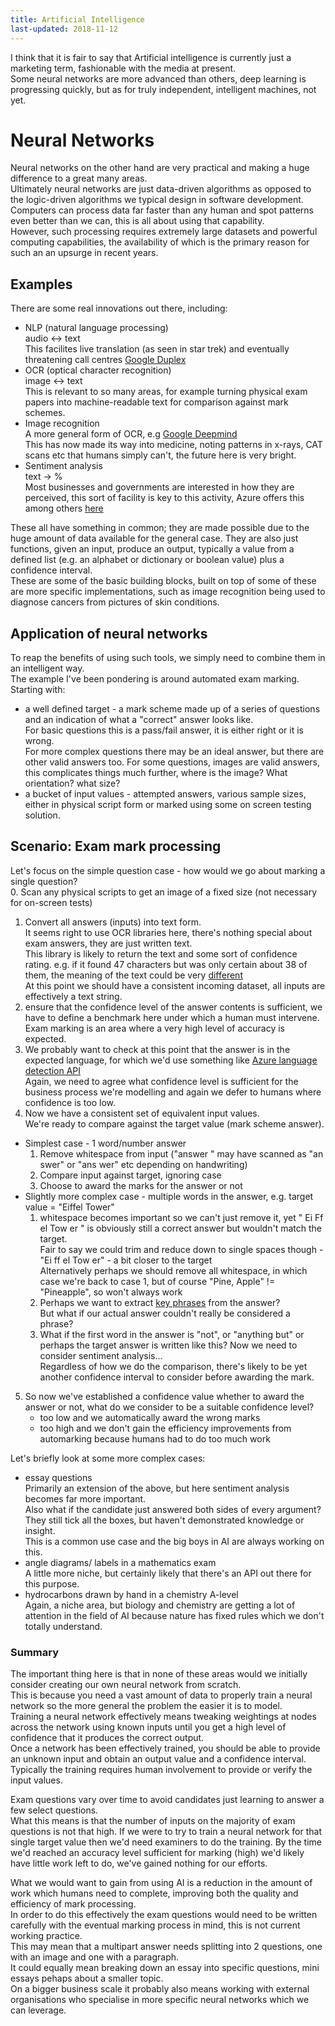 ```yaml
---
title: Artificial Intelligence
last-updated: 2018-11-12
---
```


I think that it is fair to say that Artificial intelligence is currently just a marketing term, fashionable with the media at present.  
Some neural networks are more advanced than others, deep learning is progressing quickly, but as for truly independent, intelligent machines, not yet.

# Neural Networks

Neural networks on the other hand are very practical and making a huge difference to a great many areas.  
Ultimately neural networks are just data-driven algorithms as opposed to the logic-driven algorithms we typical design in software development.  
Computers can process data far faster than any human and spot patterns even better than we can, this is all about using that capability.  
However, such processing requires extremely large datasets and powerful computing capabilities, the availability of which is the primary reason for such an an upsurge in recent years.

## Examples

There are some real innovations out there, including:

- NLP (natural language processing)  
  audio <-> text  
  This facilites live translation (as seen in star trek) and eventually threatening call centres [Google Duplex](https://ai.googleblog.com/2018/05/duplex-ai-system-for-natural-conversation.html)
- OCR (optical character recognition)  
  image <-> text  
  This is relevant to so many areas, for example turning physical exam papers into machine-readable text for comparison against mark schemes.
- Image recognition  
  A more general form of OCR, e.g [Google Deepmind](https://deepmind.com/)  
  This has now made its way into medicine, noting patterns in x-rays, CAT scans etc that humans simply can't, the future here is very bright.
- Sentiment analysis  
  text -> %  
  Most businesses and governments are interested in how they are perceived, this sort of facility is key to this activity, Azure offers this among others [here](https://azure.microsoft.com/en-gb/services/cognitive-services/text-analytics/)

These all have something in common; they are made possible due to the huge amount of data available for the general case. They are also just functions, given an input, produce an output, typically a value from a defined list (e.g. an alphabet or dictionary or boolean value) plus a confidence interval.  
These are some of the basic building blocks, built on top of some of these are more specific implementations, such as image recognition being used to diagnose cancers from pictures of skin conditions.

## Application of neural networks

To reap the benefits of using such tools, we simply need to combine them in an intelligent way.  
The example I've been pondering is around automated exam marking.  
Starting with:

- a well defined target - a mark scheme made up of a series of questions and an indication of what a "correct" answer looks like.  
  For basic questions this is a pass/fail answer, it is either right or it is wrong.  
  For more complex questions there may be an ideal answer, but there are other valid answers too.
  For some questions, images are valid answers, this complicates things much further, where is the image? What orientation? what size?
- a bucket of input values - attempted answers, various sample sizes, either in physical script form or marked using some on screen testing solution.

## Scenario: Exam mark processing

Let's focus on the simple question case - how would we go about marking a single question?  
0. Scan any physical scripts to get an image of a fixed size (not necessary for on-screen tests)

1. Convert all answers (inputs) into text form.  
   It seems right to use OCR libraries here, there's nothing special about exam answers, they are just written text.  
   This library is likely to return the text and some sort of confidence rating. e.g. if it found 47 characters but was only certain about 38 of them, the meaning of the text could be very [different](http://www.anopticalillusion.com/2012/12/truefalse-ambigram-by-john-langdon/)  
   At this point we should have a consistent incoming dataset, all inputs are effectively a text string.
2. ensure that the confidence level of the answer contents is sufficient, we have to define a benchmark here under which a human must intervene.  
   Exam marking is an area where a very high level of accuracy is expected.
3. We probably want to check at this point that the answer is in the expected language, for which we'd use something like [Azure language detection API](https://azure.microsoft.com/en-gb/services/cognitive-services/text-analytics/)  
   Again, we need to agree what confidence level is sufficient for the business process we're modelling and again we defer to humans where confidence is too low.
4. Now we have a consistent set of equivalent input values.  
   We're ready to compare against the target value (mark scheme answer).

- Simplest case - 1 word/number answer
  1.  Remove whitespace from input ("answer " may have scanned as "an swer" or "ans wer" etc depending on handwriting)
  2.  Compare input against target, ignoring case
  3.  Choose to award the marks for the answer or not
- Slightly more complex case - multiple words in the answer, e.g. target value = "Eiffel Tower"
  1.  whitespace becomes important so we can't just remove it, yet " Ei Ff el Tow er " is obviously still a correct answer but wouldn't match the target.  
      Fair to say we could trim and reduce down to single spaces though - "Ei ff el Tow er" - a bit closer to the target  
      Alternatively perhaps we should remove all whitespace, in which case we're back to case 1, but of course "Pine, Apple" != "Pineapple", so won't always work
  2.  Perhaps we want to extract [key phrases](https://azure.microsoft.com/en-gb/services/cognitive-services/text-analytics/) from the answer?  
      But what if our actual answer couldn't really be considered a phrase?
  3.  What if the first word in the answer is "not", or "anything but" or perhaps the target answer is written like this? Now we need to consider sentiment analysis...  
      Regardless of how we do the comparison, there's likely to be yet another confidence interval to consider before awarding the mark.

5. So now we've established a confidence value whether to award the answer or not, what do we consider to be a suitable confidence level?
   - too low and we automatically award the wrong marks
   - too high and we don't gain the efficiency improvements from automarking because humans had to do too much work

Let's briefly look at some more complex cases:

- essay questions  
  Primarily an extension of the above, but here sentiment analysis becomes far more important.  
  Also what if the candidate just answered both sides of every argument?  
  They still tick all the boxes, but haven't demonstrated knowledge or insight.  
  This is a common use case and the big boys in AI are always working on this.
- angle diagrams/ labels in a mathematics exam  
  A little more niche, but certainly likely that there's an API out there for this purpose.
- hydrocarbons drawn by hand in a chemistry A-level  
  Again, a niche area, but biology and chemistry are getting a lot of attention in the field of AI because nature has fixed rules which we don't totally understand.

### Summary

The important thing here is that in none of these areas would we initially consider creating our own neural network from scratch.  
This is because you need a vast amount of data to properly train a neural network so the more general the problem the easier it is to model.  
Training a neural network effectively means tweaking weightings at nodes across the network using known inputs until you get a high level of confidence that it produces the correct output.  
Once a network has been effectively trained, you should be able to provide an unknown input and obtain an output value and a confidence interval.  
Typically the training requires human involvement to provide or verify the input values.

Exam questions vary over time to avoid candidates just learning to answer a few select questions.  
What this means is that the number of inputs on the majority of exam questions is not that high. If we were to try to train a neural network for that single target value then we'd need examiners to do the training. By the time we'd reached an accuracy level sufficient for marking (high) we'd likely have little work left to do, we've gained nothing for our efforts.

What we would want to gain from using AI is a reduction in the amount of work which humans need to complete, improving both the quality and efficiency of mark processing.  
In order to do this effectively the exam questions would need to be written carefully with the eventual marking process in mind, this is not current working practice.  
This may mean that a multipart answer needs splitting into 2 questions, one with an image and one with a paragraph.  
It could equally mean breaking down an essay into specific questions, mini essays pehaps about a smaller topic.  
On a bigger business scale it probably also means working with external organisations who specialise in more specific neural networks which we can leverage.
